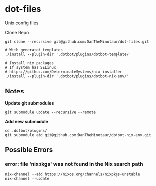 # dot-files
Unix config files

Clone Repo
```shell
git clone --recursive git@github.com:DanTheMinotaur/dot-files.git
```

```shell
# With generated templates
./install --plugin-dir '.dotbot/plugins/dotbot-template/' 

# Install nix packages
# If system has SELinux
# https://github.com/DeterminateSystems/nix-installer 
./install --plugin-dir '.dotbot/plugins/dotbot-nix-env/'
```


## Notes

**Update git submodules**
```shell
git submodule update --recursive --remote
```

**Add new submodule**
```shell
cd .dotbot/plugins/
git submodule add git@github.com:DanTheMinotaur/dotbot-nix-env.git 
```

## Possible Errors

### error: file 'nixpkgs' was not found in the Nix search path

```shell
nix-channel --add https://nixos.org/channels/nixpkgs-unstable
nix-channel --update
